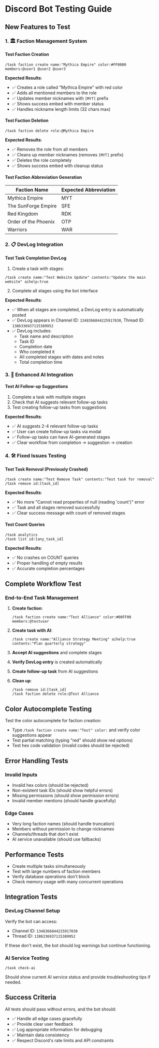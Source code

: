 # Discord Bot Testing Guide

## New Features to Test

### 1. 🏛️ Faction Management System

#### Test Faction Creation
```
/task faction create name:"Mythica Empire" color:#FF0000 members:@user1 @user2 @user3
```

**Expected Results**:
- ✅ Creates a role called "Mythica Empire" with red color
- ✅ Adds all mentioned members to the role
- ✅ Updates member nicknames with `[MYT]` prefix
- ✅ Shows success embed with member status
- ✅ Handles nickname length limits (32 chars max)

#### Test Faction Deletion
```
/task faction delete role:@Mythica Empire
```

**Expected Results**:
- ✅ Removes the role from all members
- ✅ Cleans up member nicknames (removes `[MYT]` prefix)
- ✅ Deletes the role completely
- ✅ Shows success embed with cleanup status

#### Test Faction Abbreviation Generation
| Faction Name | Expected Abbreviation |
|---|---|
| Mythica Empire | MYT |
| The SunForge Empire | SFE |
| Red Kingdom | RDK |
| Order of the Phoenix | OTP |
| Warriors | WAR |

### 2. 📋 DevLog Integration

#### Test Task Completion DevLog
1. Create a task with stages:
```
/task create name:"Test Website Update" contents:"Update the main website" aihelp:true
```

2. Complete all stages using the bot interface

**Expected Results**:
- ✅ When all stages are completed, a DevLog entry is automatically posted
- ✅ DevLog appears in Channel ID: `1348366844225917030`, Thread ID: `1386336937115389952`
- ✅ DevLog includes:
  - Task name and description
  - Task ID
  - Completion date
  - Who completed it
  - All completed stages with dates and notes
  - Total completion time

### 3. 🤖 Enhanced AI Integration

#### Test AI Follow-up Suggestions
1. Complete a task with multiple stages
2. Check that AI suggests relevant follow-up tasks
3. Test creating follow-up tasks from suggestions

**Expected Results**:
- ✅ AI suggests 2-4 relevant follow-up tasks
- ✅ User can create follow-up tasks via modal
- ✅ Follow-up tasks can have AI-generated stages
- ✅ Clear workflow from completion → suggestion → creation

### 4. 🛠️ Fixed Issues Testing

#### Test Task Removal (Previously Crashed)
```
/task create name:"Test Remove Task" contents:"Test task for removal"
/task remove id:[task_id]
```

**Expected Results**:
- ✅ No more "Cannot read properties of null (reading 'count')" error
- ✅ Task and all stages removed successfully
- ✅ Clear success message with count of removed stages

#### Test Count Queries
```
/task analytics
/task list id:[any_task_id]
```

**Expected Results**:
- ✅ No crashes on COUNT queries
- ✅ Proper handling of empty results
- ✅ Accurate completion percentages

## Complete Workflow Test

### End-to-End Task Management
1. **Create faction**:
   ```
   /task faction create name:"Test Alliance" color:#00FF00 members:@testuser
   ```

2. **Create task with AI**:
   ```
   /task create name:"Alliance Strategy Meeting" aihelp:true contents:"Plan quarterly strategy"
   ```

3. **Accept AI suggestions** and complete stages

4. **Verify DevLog entry** is created automatically

5. **Create follow-up task** from AI suggestions

6. **Clean up**:
   ```
   /task remove id:[task_id]
   /task faction delete role:@Test Alliance
   ```

## Color Autocomplete Testing

Test the color autocomplete for faction creation:
- Type `/task faction create name:"Test" color:` and verify color suggestions appear
- Test partial matching (typing "red" should show red options)
- Test hex code validation (invalid codes should be rejected)

## Error Handling Tests

### Invalid Inputs
- Invalid hex colors (should be rejected)
- Non-existent task IDs (should show helpful errors)
- Missing permissions (should show permission errors)
- Invalid member mentions (should handle gracefully)

### Edge Cases
- Very long faction names (should handle truncation)
- Members without permission to change nicknames
- Channels/threads that don't exist
- AI service unavailable (should use fallbacks)

## Performance Tests

- Create multiple tasks simultaneously
- Test with large numbers of faction members
- Verify database operations don't block
- Check memory usage with many concurrent operations

## Integration Tests

### DevLog Channel Setup
Verify the bot can access:
- Channel ID: `1348366844225917030`
- Thread ID: `1386336937115389952`

If these don't exist, the bot should log warnings but continue functioning.

### AI Service Testing
```
/task check-ai
```
Should show current AI service status and provide troubleshooting tips if needed.

## Success Criteria

All tests should pass without errors, and the bot should:
- ✅ Handle all edge cases gracefully
- ✅ Provide clear user feedback
- ✅ Log appropriate information for debugging
- ✅ Maintain data consistency
- ✅ Respect Discord's rate limits and API constraints 